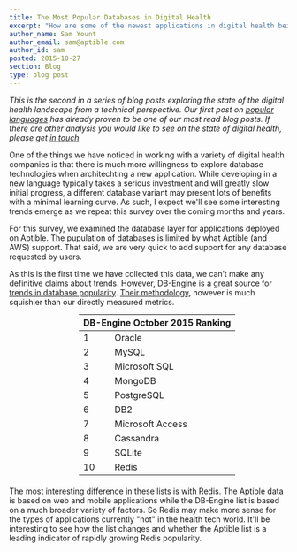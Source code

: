 ```yaml
---
title: The Most Popular Databases in Digital Health
excerpt: "How are some of the newest applications in digital health being built?"
author_name: Sam Yount
author_email: sam@aptible.com
author_id: sam
posted: 2015-10-27
section: Blog
type: blog post
---
```

*This is the second in a series of blog posts exploring the state of the digital health landscape from a technical perspective.  Our first post on [popular languages](https://www.aptible.com/blog/most_popular_languages_in_digital_health.html) has already proven to be one of our most read blog posts.  If there are other analysis you would like to see on the state of digital health, please get [in touch](/contact/)*

One of the things we have noticed in working with a variety of digital health companies is that there is much more willingness to explore database technologies when architechting a new application.  While developing in a new language typically takes a serious investment and will greatly slow initial progress, a different database variant may present lots of benefits with a minimal learning curve.  As such, I expect we'll see some interesting trends emerge as we repeat this survey over the coming months and years.

For this survey, we examined the database layer for applications deployed on Aptible. The pupulation of databases is limited by what Aptible (and AWS) support. That said, we are very quick to add support for any database requested by users.

<div id="piechart"></div>
<script type="text/javascript" src="https://www.google.com/jsapi"></script>
<script type="text/javascript">
  google.load("visualization", "1", {packages:["corechart"]});
  google.setOnLoadCallback(drawChart);
  function drawChart() {
    var data = google.visualization.arrayToDataTable([
      ['Database', 'Percentage'],
      ['PostgreSQL',            45.4],
      ['Redis',         20.8],
      ['MongoDB',          12.3],
      ['MySQL',              12.0],
      ['CouchDB',             0.3],
      ['RethinkDB',               0.2]
    ]);

    var options = {
      colors: ['#dc3912', '#36c', '#f90', '#109618', '#909', '#0099c6'],
      height: 350,
      pieSliceText: 'label',
      tooltip: { text: 'percentage' }
    };

    var chart = new google.visualization.PieChart(document.getElementById('piechart'));
    chart.draw(data, options);
  }
</script>

As this is the first time we have collected this data, we can’t make any definitive claims about trends. However, DB-Engine is a great source for [trends in database popularity](http://db-engines.com/en/ranking). [Their methodology](http://db-engines.com/en/ranking_definition), however is much squishier than our directly measured metrics.

<table style="margin: 0 0 20px 25%;" class="simple-ranking-table">
  <thead>
    <tr><th colspan="2">DB-Engine October 2015 Ranking</th></tr>
  </thead>
  <tbody>
    <tr><td>1</td><td>Oracle</td></tr>
    <tr><td>2</td><td>MySQL</td></tr>
    <tr><td>3</td><td>Microsoft SQL</td></tr>
    <tr><td>4</td><td>MongoDB</td></tr>
    <tr><td>5</td><td>PostgreSQL</td></tr>
    <tr><td>6</td><td>DB2</td></tr>
    <tr><td>7</td><td>Microsoft Access</td></tr>
    <tr><td>8</td><td>Cassandra</td></tr>
    <tr><td>9</td><td>SQLite</td></tr>
    <tr><td>10</td><td>Redis</td></tr>

  </tbody>
</table>

The most interesting difference in these lists is with Redis.  The Aptible data is based on web and mobile applications while the DB-Engine list is based on a much broader variety of factors.  So Redis may make more sense for the types of applications currently "hot" in the health tech world.  It'll be interesting to see how the list changes and whether the Aptible list is a leading indicator of rapidly growing Redis popularity.
